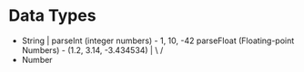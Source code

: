 # Data Types

* String
    |
    parseInt   (integer numbers) - 1, 10, -42
    parseFloat (Floating-point Numbers) - (1.2, 3.14, -3.434534)
    |
   \ /
* Number
